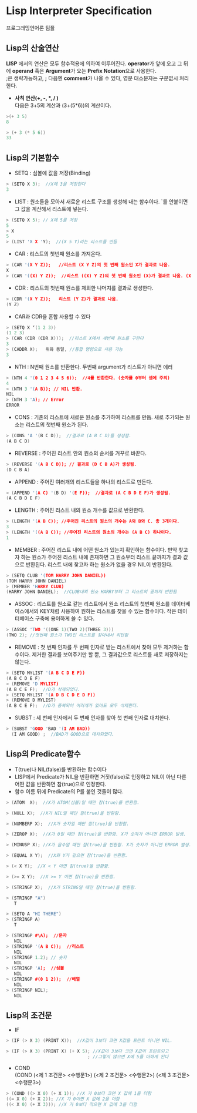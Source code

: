 # Lisp Interpreter Specification
프로그래밍언어론 팀플

## Lisp의 산술연산

**LISP** 에서의 연산은 모두 함수적용에 의하여 이루어진다. **operator**가 앞에 오고 그 뒤에 **operand** 혹은 **Argument**가 오는 **Prefix Notation**으로 사용한다.      
;은 생략가능하고, **;** 다음엔 **comment**가 나올 수 있다, 영문 대소문자는 구분없시 처리한다.

 - __사칙 연산(+, -, *, / )__    
다음은 3+5의 계산과 (3+(5*6))의 계산이다.
```cpp
>(+ 3 5)
8
```
```cpp
> (+ 3 (* 5 6))
33
```

## Lisp의 기본함수

-	SETQ : 심볼에 값을 저장(Binding)      
```cpp  
> (SETQ X 3);  //X에 3을 저장한다 
3
```

-	LIST : 원소들을 모아서 새로운 리스트 구조를 생성해 내는 함수이다.  `를 안붙이면 그 값을 계산해서 리스트에 넣는다.
```cpp
> (SETQ X 5); // X에 5를 저장
5
> X
5
> (LIST 'X X 'Y);  //(X 5 Y)라는 리스트를 만듬
```

-	CAR : 리스트의 첫번째 원소를 가져온다.
```cpp
> (CAR '(X Y Z));   //리스트 (X Y Z)의 첫 번째 원소인 X가 결과로 나옴.       
X
> (CAR '((X) Y Z));  //리스트 ((X) Y Z)의 첫 번째 원소인 (X)가 결과로 나옴. (X)
```
-	CDR : 리스트의 첫번째 원소를 제외한 나머지를 결과로 생성한다.
```cpp
> (CDR '(X Y Z));   리스트 (Y Z)가 결과로 나옴.
(Y Z)
```
-	CAR과 CDR을 혼합 사용할 수 있다
```cpp
> (SETQ X ‘(1 2 3))
(1 2 3)
> (CAR (CDR (CDR X)));  //리스트 X에서 세번째 원소를 구한다 
3
> (CADDR X);   위와 동일, //통합 명령으로 사용 가능
3
```
-	NTH : N번째 원소를 반환한다. 두번째 argument가 리스트가 아니면 에러
```cpp
> (NTH 4 '(0 1 2 3 4 5 6));  //4를 반환한다. (숫자를 0부터 셈에 주의)
4
> (NTH 3 '(A B)); // NIL 반환. 
NIL
> (NTH 3 'A); // Error 
ERROR
```
-	CONS : 기존의 리스트에 새로운 원소를 추가하여 리스트를 만듬. 새로 추가되는 원소는 리스트의 첫번째 원소가 된다.
```cpp
> (CONS 'A '(B C D));  //결과로 (A B C D)를 생성함. 
(A B C D)
```

-	REVERSE : 주어진 리스트 안의 원소의 순서를 거꾸로 바꾼다.
```cpp
> (REVERSE '(A B C D)); // 결과로 (D C B A)가 생성됨.
(D C B A)
```
-	APPEND : 주어진 여러개의 리스트들을 하나의 리스트로 만든다.
```cpp
> (APPEND '(A C) '(B D) '(E F));  //결과로 (A C B D E F)가 생성됨. 
(A C B D E F)
```
-	LENGTH : 주어진 리스트 내의 원소 개수를 값으로 반환한다.
```cpp
> (LENGTH '(A B C)); //주어진 리스트의 원소의 개수는 A와 B와 C. 총 3개이다.
3
> (LENGTH '((A B C)); //주어진 리스트의 원소의 개수는 (A B C) 하나이다.
1
```
-	MEMBER : 주어진 리스트 내에 어떤 원소가 있는지 확인하는 함수이다. 만약 찾고자 하는 원소가 주어진 리스트 내에 존재하면 그 원소부터 리스트 끝까지가 결과 값으로 반환된다. 리스트 내에 찾고자 하는 원소가 없을 경우 NIL이 반환된다.
```cpp
> (SETQ CLUB '(TOM HARRY JOHN DANIEL))
(TOM HARRY JOHN DANIEL)
> (MEMBER 'HARRY CLUB)
(HARRY JOHN DANIEL);  //CLUB내의 원소 HARRY부터 그 리스트의 끝까지 반환됨
```
-	ASSOC : 리스트를 원소로 같는 리스트에서 원소 리스트의 첫번째 원소를 데이터베이스에서의 KEY처럼 사용하여 원하는 리스트를 찾을 수 있는 함수이다. 작은 데이터베이스 구축에 용이하게 쓸 수 있다.
```cpp
> (ASSOC 'TWO '((ONE 1)(TWO 2)(THREE 3)))
(TWO 2); //첫번째 원소가 TWO인 리스트를 찾아내서 리턴함
```
-	REMOVE : 첫 번째 인자를 두 번째 인자로 받는 리스트에서 찾아 모두 제거하는 함수이다.
제거한 결과를 보여주기만 할 뿐, 그 결과값으로 리스트를 새로 저장하지는 않는다. 
```cpp
> (SETQ MYLIST '(A B C D E F))
(A B C D E F)
> (REMOVE 'D MYLIST)
(A B C E F);  //D가 삭제되었다.
> (SETQ MYLIST '(A D B C D E D F))
> (REMOVE D MYLIST)
(A B C E F);  //D가 중복되어 여러개가 있어도 모두 삭제한다.
```
-	SUBST : 세 번째 인자에서 두 번째 인자를 찾아 첫 번째 인자로 대치한다.
```cpp
> (SUBST 'GOOD 'BAD '(I AM BAD))
  (I AM GOOD) ;  //BAD가 GOOD으로 대치되었다.
```

## Lisp의 Predicate함수
-	T(true)나 NIL(false)를 반환하는 함수이다
-	LISP에서 Predicate가 NIL을 반환하면 거짓(false)로 인정하고 NIL이 아닌 다른 어떤 값을 반환하면 참(true)으로 인정한다. 
-	함수 이름 뒤에 Predicate의 P를 붙인 것들이 많다.
```cpp
> (ATOM  X);  //X가 ATOM(심볼)일 때만 참(true)를 반환함.
```
```cpp
> (NULL X);  //X가 NIL일 때만 참(true)을 반환함.
```
```cpp
> (NUMBERP X);  //X가 숫자일 때만 참(true)을 반환함.
```
```cpp
> (ZEROP X);  //X가 0일 때만 참(true)을 반환함. X가 숫자가 아니면 ERROR 발생.
```
```cpp
> (MINUSP X); //X가 음수일 때만 참(true)을 반환함. X가 숫자가 아니면 ERROR 발생.
```
```cpp
> (EQUAL X Y);  //X와 Y가 같으면 참(true)을 반환함.
```
```cpp
> (< X Y);  //X < Y 이면 참(true)을 반환함.
```
```cpp
> (>= X Y);  //X >= Y 이면 참(true)을 반환함.
```
```cpp
> (STRINGP X);  //X가 STRING일 때만 참(true)을 반환함.
```
```cpp
> (STRINGP "A")
   T
```
```cpp
> (SETQ A "HI THERE")
> (STRINGP A)
   T
```
```cpp
> (STRINGP #\A);  //문자
   NIL
> (STRINGP '(A B C));  //리스트
   NIL
> (STRINGP 1.2); // 숫자
   NIL
> (STRINGP 'A);  //심볼
   NIL
> (STRINGP #(0 1 2));  //배열
   NIL
> (STRINGP NIL);
   NIL
```
## Lisp의 조건문
-	IF
```cpp
> (IF (> X 3) (PRINT X));  //X값이 3보다 크면 X값을 프린트 아니면 NIL.
```
```cpp
> (IF (> X 3) (PRINT X) (+ X 5); //X값이 3보다 크면 X값이 프린트되고
                               ; //그렇지 않으면 X에 5를 더하게 된다
```

-	COND        
 (COND (<제 1 조건문> <수행문1>)
         (<제 2 조건문> <수행문2>)
         (<제 3 조건문> <수행문3>)
```cpp
> (COND ((> X 0) (+ X 1)); //X 가 0보다 크면 X 값에 1을 더함
((= X 0) (+ X 2)); //X 가 0이면 X 값에 2을 더함
((< X 0) (+ X 3))); //X 가 0보다 작으면 X 값에 3을 더함
```

